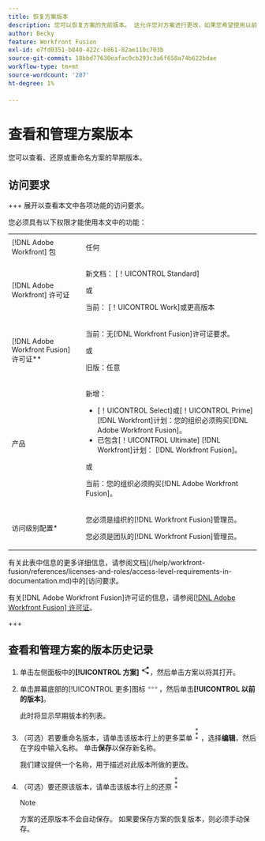 ```yaml
---
title: 恢复方案版本
description: 您可以恢复方案的先前版本。 这允许您对方案进行更改，如果您希望使用以前的功能，可以轻松还原这些更改。
author: Becky
feature: Workfront Fusion
exl-id: e7fd0351-b840-422c-b861-82ae110c703b
source-git-commit: 18bbd77630eafac0cb293c3a6f658a74b622bdae
workflow-type: tm+mt
source-wordcount: '287'
ht-degree: 1%

---
```


# 查看和管理方案版本

您可以查看、还原或重命名方案的早期版本。

## 访问要求

+++ 展开以查看本文中各项功能的访问要求。

您必须具有以下权限才能使用本文中的功能：

<table style="table-layout:auto">
 <col> 
 <col> 
 <tbody> 
  <tr> 
   <td role="rowheader">[!DNL Adobe Workfront] 包</td> 
   <td> <p>任何</p> </td> 
  </tr> 
  <tr data-mc-conditions=""> 
   <td role="rowheader">[!DNL Adobe Workfront] 许可证</td> 
   <td> <p>新文档： [！UICONTROL Standard]</p><p>或</p><p>当前： [！UICONTROL Work]或更高版本</p> </td> 
  </tr> 
  <tr> 
   <td role="rowheader">[!DNL Adobe Workfront Fusion] 许可证**</td> 
   <td>
   <p>当前：无[!DNL Workfront Fusion]许可证要求。</p>
   <p>或</p>
   <p>旧版：任意 </p>
   </td> 
  </tr> 
  <tr> 
   <td role="rowheader">产品</td> 
   <td>
   <p>新增：</p> <ul><li>[！UICONTROL Select]或[！UICONTROL Prime] [!DNL Workfront]计划：您的组织必须购买[!DNL Adobe Workfront Fusion]。</li><li>已包含[！UICONTROL Ultimate] [!DNL Workfront]计划： [!DNL Workfront Fusion]。</li></ul>
   <p>或</p>
   <p>当前：您的组织必须购买[!DNL Adobe Workfront Fusion]。</p>
   </td> 
  </tr>
  <tr data-mc-conditions=""> 
   <td role="rowheader">访问级别配置*</td> 
   <td> 
     <p>您必须是组织的[!DNL Workfront Fusion]管理员。</p>
     <p>您必须是团队的[!DNL Workfront Fusion]管理员。</p>
   </td> 
  </tr> 
   </td> 
  </tr> 
 </tbody> 
</table>

有关此表中信息的更多详细信息，请参阅文档](/help/workfront-fusion/references/licenses-and-roles/access-level-requirements-in-documentation.md)中的[访问要求。

有关[!DNL Adobe Workfront Fusion]许可证的信息，请参阅[[!DNL Adobe Workfront Fusion] 许可证](/help/workfront-fusion/set-up-and-manage-workfront-fusion/licensing-operations-overview/license-automation-vs-integration.md)。

+++

<!--procedure - open, optional add comment, optional restore version-->

## 查看和管理方案的版本历史记录

1. 单击左侧面板中的&#x200B;**[!UICONTROL 方案]** ![方案图标](assets/scenarios-icon.png)，然后单击方案以将其打开。
1. 单击屏幕底部的[!UICONTROL 更多]图标![更多图标](assets/more-icon.png)，然后单击&#x200B;**[!UICONTROL 以前的版本]**。

   此时将显示早期版本的列表。
1. （可选）若要重命名版本，请单击该版本行上的更多菜单![更多菜单](assets/more-icon-vertical.png)，选择&#x200B;**编辑**，然后在字段中输入名称。 单击&#x200B;**保存**&#x200B;以保存新名称。

   我们建议提供一个名称，用于描述对此版本所做的更改。
1. （可选）要还原该版本，请单击该版本行上的还原![更多菜单](assets/more-icon-vertical.png)


   >[!NOTE]
   >
   >方案的还原版本不会自动保存。 如果要保存方案的恢复版本，则必须手动保存。

